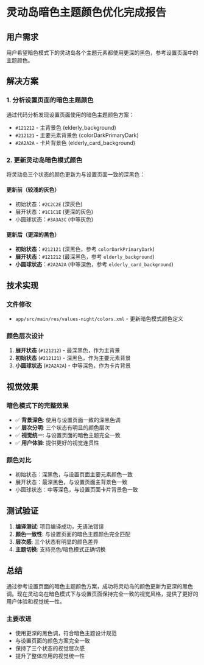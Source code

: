# 灵动岛暗色主题颜色优化完成报告

## 用户需求
用户希望暗色模式下的灵动岛各个主题元素都使用更深的黑色，参考设置页面中的主题颜色。

## 解决方案

### 1. 分析设置页面的暗色主题颜色
通过代码分析发现设置页面使用的暗色主题颜色方案：
- `#121212` - 主背景色 (elderly_background)
- `#212121` - 主要元素背景色 (colorDarkPrimaryDark)  
- `#2A2A2A` - 卡片背景色 (elderly_card_background)

### 2. 更新灵动岛暗色模式颜色
将灵动岛三个状态的颜色更新为与设置页面一致的深黑色：

#### 更新前（较浅的灰色）
- 初始状态：`#2C2C2E` (深灰色)
- 展开状态：`#1C1C1E` (更深的灰色)
- 小圆球状态：`#3A3A3C` (中等灰色)

#### 更新后（更深的黑色）
- **初始状态**：`#212121` (深黑色，参考 `colorDarkPrimaryDark`)
- **展开状态**：`#121212` (最深黑色，参考 `elderly_background`)
- **小圆球状态**：`#2A2A2A` (中等深色，参考 `elderly_card_background`)

## 技术实现

### 文件修改
- `app/src/main/res/values-night/colors.xml` - 更新暗色模式颜色定义

### 颜色层次设计
1. **展开状态** (`#121212`) - 最深黑色，作为主背景
2. **初始状态** (`#212121`) - 深黑色，作为主要元素背景
3. **小圆球状态** (`#2A2A2A`) - 中等深色，作为卡片背景

## 视觉效果

### 暗色模式下的完整效果
- ✅ **背景深色**: 使用与设置页面一致的深黑色调
- ✅ **层次分明**: 三个状态有明显的颜色层次
- ✅ **视觉统一**: 与设置页面的暗色主题完全一致
- ✅ **用户体验**: 提供更好的视觉连贯性

### 颜色对比
- 初始状态：深黑色，与设置页面主要元素颜色一致
- 展开状态：最深黑色，与设置页面主背景色一致
- 小圆球状态：中等深色，与设置页面卡片背景色一致

## 测试验证

1. **编译测试**: 项目编译成功，无语法错误
2. **颜色一致性**: 与设置页面的暗色主题颜色完全匹配
3. **层次感**: 三个状态有明显的颜色差异
4. **主题切换**: 支持亮色/暗色模式正确切换

## 总结

通过参考设置页面的暗色主题颜色方案，成功将灵动岛的颜色更新为更深的黑色调。现在灵动岛在暗色模式下与设置页面保持完全一致的视觉风格，提供了更好的用户体验和视觉统一性。

### 主要改进
- 使用更深的黑色调，符合暗色主题设计规范
- 与设置页面的颜色方案完全一致
- 保持了三个状态的视觉层次感
- 提升了整体应用的视觉统一性

